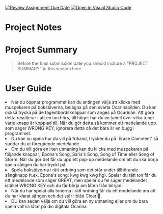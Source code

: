 [![Review Assignment Due Date](https://classroom.github.com/assets/deadline-readme-button-22041afd0340ce965d47ae6ef1cefeee28c7c493a6346c4f15d667ab976d596c.svg)](https://classroom.github.com/a/zon3mdIg)
[![Open in Visual Studio Code](https://classroom.github.com/assets/open-in-vscode-2e0aaae1b6195c2367325f4f02e2d04e9abb55f0b24a779b69b11b9e10269abc.svg)](https://classroom.github.com/online_ide?assignment_repo_id=18976889&assignment_repo_type=AssignmentRepo)
# Project Notes


# Project Summary

> Before the final submission date you should include a "PROJECT SUMMARY" in this section here. 

# User Guide
<li>När du öppnar programmet kan du antingen välja att klicka med muspekaren på bokstäverna, belägna på den svarta Ocarinabilden. Du kan också trycka på de tagentbordsknappar som anges på Ocarinan. Att göra detta resulterar i att en ton hörs, till höger har du en tabell över vilka toner varje knapp är kopplad till. När du gör detta så kommer ett medelande upp som säger WRONG KEY, ignorera detta då det bara är en bugg i programmet.</li> 
<li>Du kan nu spela hur du vill på frihand, trycker du på 'Erase Comment' så suddar du ut föregående medelande.</li> 
<li>Om du vill göra en liten utmaning kan du klicka med muspekaren på följande knappar; Epona's Song, Saria's Song, Song of Time eller Song of Storm. När du gör det får du upp ett pop-up medelande om att du ska börja spela sången du har tryckt på. 
<li>Spela bokstäverna i rätt ordning som det står under tillhörande sångknapp (t.ex. Epona's song: kwg kwg kwg hg). Spelar du rätt ton får du ett medelande som säger GREAT, men spelar du fel säger medelandet istället WRONG KEY och du får börja om låten från början.</li>
<li>När du har spelat alla tonerna i rätt ordning får du ett medelande om att du har klarat sången och det står i blått Clear!🎉.</li> 
<li>DU kan sedan välja om du vill göra en ny utmaning eller om du bara spela valfria låtar på din digitala Ocarina.</li> 
